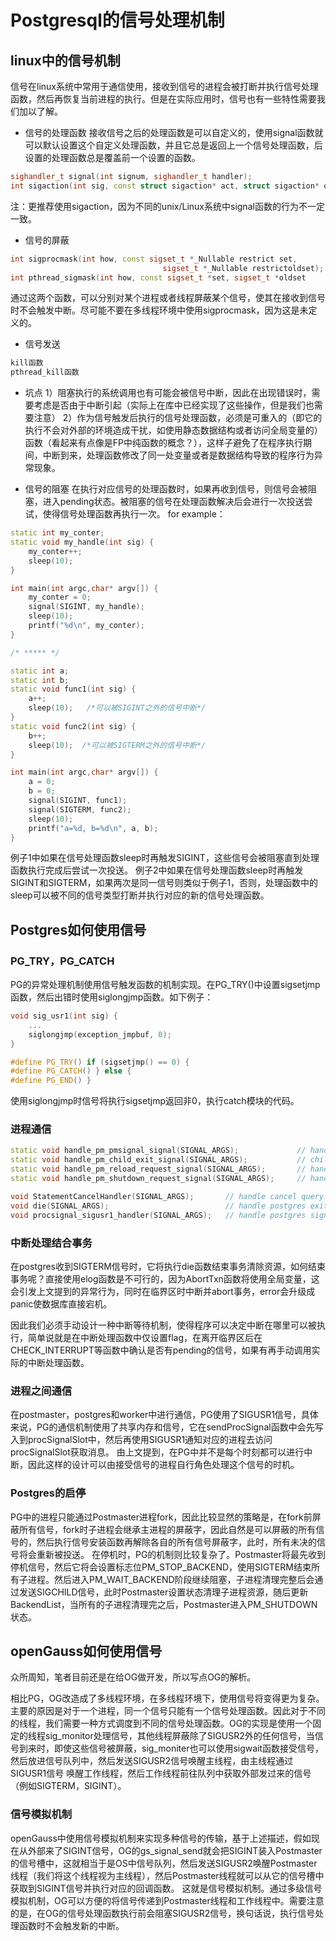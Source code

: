 # Postgresql的信号处理机制

## linux中的信号机制

信号在linux系统中常用于通信使用，接收到信号的进程会被打断并执行信号处理函数，然后再恢复当前进程的执行。但是在实际应用时，信号也有一些特性需要我们加以了解。
- 信号的处理函数
接收信号之后的处理函数是可以自定义的，使用signal函数就可以默认设置这个自定义处理函数，并且它总是返回上一个信号处理函数，后设置的处理函数总是覆盖前一个设置的函数。
```C++
sighandler_t signal(int signum, sighandler_t handler);
int sigaction(int sig, const struct sigaction* act, struct sigaction* oldact);
```
注：更推荐使用sigaction，因为不同的unix/Linux系统中signal函数的行为不一定一致。
- 信号的屏蔽
```C++
int sigprocmask(int how, const sigset_t *_Nullable restrict set,
                                  sigset_t *_Nullable restrictoldset);
int pthread_sigmask(int how, const sigset_t *set, sigset_t *oldset
```
通过这两个函数，可以分别对某个进程或者线程屏蔽某个信号，使其在接收到信号时不会触发中断。尽可能不要在多线程环境中使用sigprocmask，因为这是未定义的。
- 信号发送
```C++
kill函数
pthread_kill函数
```
- 坑点
1）阻塞执行的系统调用也有可能会被信号中断，因此在出现错误时，需要考虑是否由于中断引起（实际上在库中已经实现了这些操作，但是我们也需要注意）
2）作为信号触发后执行的信号处理函数，必须是可重入的（即它的执行不会对外部的环境造成干扰，如使用静态数据结构或者访问全局变量的）函数（看起来有点像是FP中纯函数的概念？），这样子避免了在程序执行期间，中断到来，处理函数修改了同一处变量或者是数据结构导致的程序行为异常现象。

- 信号的阻塞
在执行对应信号的处理函数时，如果再收到信号，则信号会被阻塞，进入pending状态。被阻塞的信号在处理函数解决后会进行一次投送尝试，使得信号处理函数再执行一次。
for example：
```C++
static int my_conter;
static void my_handle(int sig) {
    my_conter++;
    sleep(10);
}

int main(int argc,char* argv[]) {
    my_conter = 0;
	signal(SIGINT, my_handle);
    sleep(10);
    printf("%d\n", my_conter);
}

/* ***** */

static int a;
static int b;
static void func1(int sig) {
    a++;
    sleep(10);   /*可以被SIGINT之外的信号中断*/
}
static void func2(int sig) {
    b++;
    sleep(10);  /*可以被SIGTERM之外的信号中断*/
}

int main(int argc,char* argv[]) {
    a = 0;
    b = 0;
	signal(SIGINT, func1);
    signal(SIGTERM, func2);
    sleep(10);
    printf("a=%d, b=%d\n", a, b);
}

```
例子1中如果在信号处理函数sleep时再触发SIGINT，这些信号会被阻塞直到处理函数执行完成后尝试一次投送。
例子2中如果在信号处理函数sleep时再触发SIGINT和SIGTERM，如果两次是同一信号则类似于例子1，否则，处理函数中的sleep可以被不同的信号类型打断并执行对应的新的信号处理函数。

## Postgres如何使用信号

### PG_TRY，PG_CATCH

PG的异常处理机制使用信号触发函数的机制实现。在PG_TRY()中设置sigsetjmp函数，然后出错时使用siglongjmp函数。如下例子：
```C++
void sig_usr1(int sig) {
    ...
    siglongjmp(exception_jmpbuf, 0);
}

#define PG_TRY() if (sigsetjmp() == 0) {
#define PG_CATCH() } else {
#define PG_END() }
```
使用siglongjmp时信号将执行sigsetjmp返回非0，执行catch模块的代码。

### 进程通信
```C++
static void handle_pm_pmsignal_signal(SIGNAL_ARGS);             // handle child process signal
static void handle_pm_child_exit_signal(SIGNAL_ARGS);           // child exited, handle resource
static void handle_pm_reload_request_signal(SIGNAL_ARGS);       // handle reload conf
static void handle_pm_shutdown_request_signal(SIGNAL_ARGS);     // handle stop postmaster process

void StatementCancelHandler(SIGNAL_ARGS);       // handle cancel query
void die(SIGNAL_ARGS);                          // handle postgres exit
void procsignal_sigusr1_handler(SIGNAL_ARGS);   // handle postgres signal
```

### 中断处理结合事务

在postgres收到SIGTERM信号时，它将执行die函数结束事务清除资源，如何结束事务呢？直接使用elog函数是不可行的，因为AbortTxn函数将使用全局变量，这会引发上文提到的异常行为，同时在临界区时中断并abort事务，error会升级成panic使数据库直接宕机。

因此我们必须手动设计一种中断等待机制，使得程序可以决定中断在哪里可以被执行，简单说就是在中断处理函数中仅设置flag，在离开临界区后在CHECK_INTERRUPT等函数中确认是否有pending的信号，如果有再手动调用实际的中断处理函数。

### 进程之间通信

在postmaster，postgres和worker中进行通信，PG使用了SIGUSR1信号，具体来说，PG的通信机制使用了共享内存和信号，它在sendProcSignal函数中会先写入到procSignalSlot中，然后再使用SIGUSR1通知对应的进程去访问procSignalSlot获取消息。
由上文提到，在PG中并不是每个时刻都可以进行中断，因此这样的设计可以由接受信号的进程自行角色处理这个信号的时机。

### Postgres的启停

PG中的进程只能通过Postmaster进程fork，因此比较显然的策略是，在fork前屏蔽所有信号，fork时子进程会继承主进程的屏蔽字，因此自然是可以屏蔽的所有信号的，然后执行信号安装函数再解除各自的所有信号屏蔽字，此时，所有未决的信号将会重新被投送。
在停机时，PG的机制则比较复杂了。Postmaster将最先收到停机信号，然后它将会设置标志位PM_STOP_BACKEND，使用SIGTERM结束所有子进程。然后进入PM_WAIT_BACKEND阶段继续阻塞，子进程清理完整后会通过发送SIGCHILD信号，此时Postmaster设置状态清理子进程资源，随后更新BackendList，当所有的子进程清理完之后，Postmaster进入PM_SHUTDOWN状态。

## openGauss如何使用信号

众所周知，笔者目前还是在给OG做开发，所以写点OG的解析。

相比PG，OG改造成了多线程环境，在多线程环境下，使用信号将变得更为复杂。主要的原因是对于一个进程，同一个信号只能有一个信号处理函数。因此对于不同的线程，我们需要一种方式调度到不同的信号处理函数。OG的实现是使用一个固定的线程sig_monitor处理信号，其他线程屏蔽除了SIGUSR2外的任何信号，当信号到来时，即使这些信号被屏蔽，sig_moniter也可以使用sigwait函数接受信号，然后放进信号队列中，然后发送SIGUSR2信号唤醒主线程，由主线程通过SIGUSR1信号
唤醒工作线程，然后工作线程前往队列中获取外部发过来的信号（例如SIGTERM，SIGINT）。

### 信号模拟机制

openGauss中使用信号模拟机制来实现多种信号的传输，基于上述描述，假如现在从外部来了SIGINT信号，OG的gs_signal_send就会把SIGINT装入Postmaster的信号槽中，这就相当于是OS中信号队列，然后发送SIGUSR2唤醒Postmaster线程（我们将这个线程视为主线程），然后Postmaster线程就可以从它的信号槽中获取到SIGINT信号并执行对应的回调函数。
这就是信号模拟机制。通过多级信号模拟机制，OG可以方便的将信号传递到Postmaster线程和工作线程中。需要注意的是，在OG的信号处理函数执行前会阻塞SIGUSR2信号，换句话说，执行信号处理函数时不会触发新的中断。
